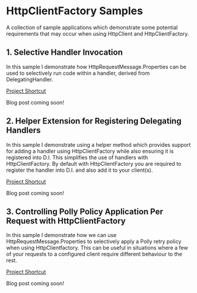 # HttpClientFactory Samples

A collection of sample applications which demonstrate some potential requirements that may occur when using HttpClient and HttpClientFactory.

## 1. Selective Handler Invocation

In this sample I demonstrate how HttpRequestMessage.Properties can be used to selectively run code within a handler, derived from DelegatingHandler.

[Project Shortcut](https://github.com/stevejgordon/HttpClientFactorySamples/tree/master/src/SelectiveHandlerInvocation)

Blog post coming soon!

## 2. Helper Extension for Registering Delegating Handlers

In this sample I demonstrate using a helper method which provides support for adding a handler using HttpClientFactory while also ensuring it is registered into D.I. This simplifies the use of handlers with HttpClientFactory. By default with HttpClientFactory you are required to register the handler into D.I. and also add it to your client(s).

[Project Shortcut](https://github.com/stevejgordon/HttpClientFactorySamples/tree/master/src/DelegatingHandlerRegistrationHelper)

Blog post coming soon!

## 3. Controlling Polly Policy Application Per Request with HttpClientFactory

In this sample I demonstrate how we can use HttpRequestMessage.Properties to selectively apply a Polly retry policy when using HttpClientfactory. This can be useful in situations where a few of your requests to a configured client require different behaviour to the rest.

[Project Shortcut](https://github.com/stevejgordon/HttpClientFactorySamples/tree/master/src/PerRequestPolicyFiltering)

Blog post coming soon!